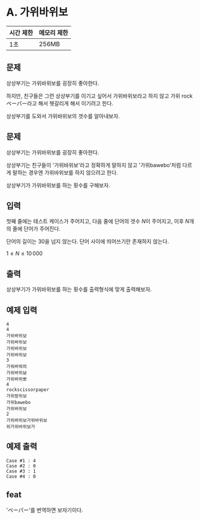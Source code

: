 # A. 가위바위보

| 시간 제한 | 메모리 제한 |
| --- | --- |
| 1초 | 256MB |

## 문제

상상부기는 가위바위보를 굉장히 좋아한다.

하지만, 친구들은 그런 상상부기를 이기고 싶어서 가위바위보라고 하지 않고 가위 rock ペーパー라고 해서 헷갈리게 해서 이기려고 한다.

상상부기를 도와서 가위바위보의 갯수를 알아내보자.

## 문제

상상부기는 가위바위보를 굉장히 좋아한다.

상상부기는 친구들이 '가위바위보'라고 정확하게 말하지 않고 '가위bawebo'처럼 다르게 말하는 경우엔 가위바위보를 하지 않으려고 한다.

상상부기가 가위바위보를 하는 횟수를 구해보자.


## 입력
첫째 줄에는 테스트 케이스가 주어지고, 다음 줄에 단어의 갯수 $N$이 주어지고, 이후 $N$개의 줄에 단어가 주어진다.

단어의 길이는 30을 넘지 않는다. 단어 사이에 띄어쓰기란 존재하지 않는다.

$1 \leq N \leq 10\,000$


## 출력

상상부기가 가위바위보를 하는 횟수를 출력형식에 맞게 출력해보자.

## 예제 입력

```
4
4
가위바위보
가위바위보
가위바위보
가위바위보
3
가워바워븨
가위바위뵤
가위바위뽀
4
rockscissorpaper
가위방위보
가위bawebo
가위바위보
2
가위바위보가위바위보
위가위바위보가
```

## 예제 출력

```
Case #1 : 4
Case #2 : 0
Case #3 : 1
Case #4 : 0
```

## feat

'ペーパー'를 번역하면 보자기이다.